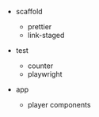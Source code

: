 - scaffold
  - prettier
  - link-staged

- test
  - counter
  - playwright

- app
  - player components
  